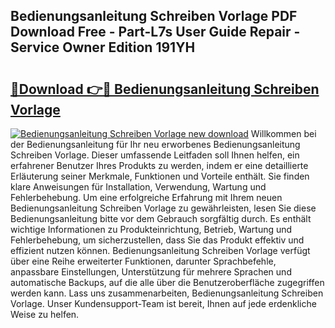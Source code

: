 ## Bedienungsanleitung Schreiben Vorlage PDF Download Free - Part-L7s User Guide Repair - Service Owner Edition 191YH

# <h2><a href="http://df5otu.blite.top/?on=Bedienungsanleitung+Schreiben+Vorlage">🔗Download 👉🔴 Bedienungsanleitung Schreiben Vorlage</a></h2>

[![Bedienungsanleitung Schreiben Vorlage new download](https://i.imgur.com/lujVjoI.png)](http://df5otu.blite.top/?on=Bedienungsanleitung+Schreiben+Vorlage)
Willkommen bei der Bedienungsanleitung für Ihr neu erworbenes Bedienungsanleitung Schreiben Vorlage. Dieser umfassende Leitfaden soll Ihnen helfen, ein erfahrener Benutzer Ihres Produkts zu werden, indem er eine detaillierte Erläuterung seiner Merkmale, Funktionen und Vorteile enthält. Sie finden klare Anweisungen für Installation, Verwendung, Wartung und Fehlerbehebung. Um eine erfolgreiche Erfahrung mit Ihrem neuen Bedienungsanleitung Schreiben Vorlage zu gewährleisten, lesen Sie diese Bedienungsanleitung bitte vor dem Gebrauch sorgfältig durch. Es enthält wichtige Informationen zu Produkteinrichtung, Betrieb, Wartung und Fehlerbehebung, um sicherzustellen, dass Sie das Produkt effektiv und effizient nutzen können. Bedienungsanleitung Schreiben Vorlage verfügt über eine Reihe erweiterter Funktionen, darunter Sprachbefehle, anpassbare Einstellungen, Unterstützung für mehrere Sprachen und automatische Backups, auf die alle über die Benutzeroberfläche zugegriffen werden kann. Lass uns zusammenarbeiten, Bedienungsanleitung Schreiben Vorlage. Unser Kundensupport-Team ist bereit, Ihnen auf jede erdenkliche Weise zu helfen.
